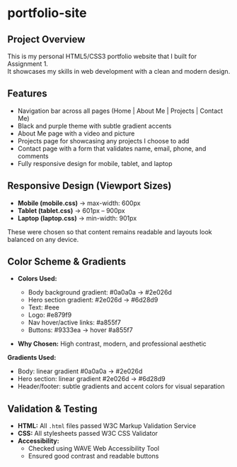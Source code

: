# portfolio-site

## Project Overview
This is my personal HTML5/CSS3 portfolio website that I built for Assignment 1.  
It showcases my skills in web development with a clean and modern design.


## Features
- Navigation bar across all pages (Home | About Me | Projects | Contact Me)  
- Black and purple theme with subtle gradient accents  
- About Me page with a video and picture  
- Projects page for showcasing any projects I choose to add  
- Contact page with a form that validates name, email, phone, and comments  
- Fully responsive design for mobile, tablet, and laptop  



## Responsive Design (Viewport Sizes)
- **Mobile (mobile.css)** → max-width: 600px  
- **Tablet (tablet.css)** → 601px – 900px  
- **Laptop (laptop.css)** → min-width: 901px  

These were chosen so that content remains readable and layouts look balanced on any device.


## Color Scheme & Gradients
- **Colors Used:**  
  - Body background gradient: #0a0a0a → #2e026d  
  - Hero section gradient: #2e026d → #6d28d9 
  - Text: #eee 
  - Logo: #e879f9  
  - Nav hover/active links: #a855f7 
  - Buttons: #9333ea → hover #a855f7  

- **Why Chosen:** High contrast, modern, and professional aesthetic  

**Gradients Used:**  
- Body: linear gradient #0a0a0a → #2e026d  
- Hero section: linear gradient #2e026d → #6d28d9  
- Header/footer: subtle gradients and accent colors for visual separation  


## Validation & Testing
- **HTML:** All `.html` files passed W3C Markup Validation Service  
- **CSS:** All stylesheets passed W3C CSS Validator  
- **Accessibility:**  
  - Checked using WAVE Web Accessibility Tool  
  - Ensured good contrast and readable buttons  
